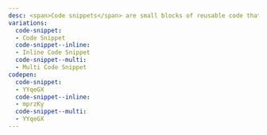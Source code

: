 ```yaml
---
desc: <span>Code snippets</span> are small blocks of reusable code that can be inserted in a code file.
variations:
  code-snippet:
  - Code Snippet
  code-snippet--inline:
  - Inline Code Snippet
  code-snippet--multi:
  - Multi Code Snippet
codepen:
  code-snippet:
  - YYqeGX
  code-snippet--inline:
  - mprzKy
  code-snippet--multi:
  - YYqeGX
---
```

